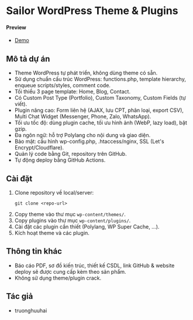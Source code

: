 # Sailor WordPress Theme & Plugins

#### Preview

- [Demo](https://themewagon.github.io/Sailor/)

## Mô tả dự án

- Theme WordPress tự phát triển, không dùng theme có sẵn.
- Sử dụng chuẩn cấu trúc WordPress: functions.php, template hierarchy, enqueue scripts/styles, comment code.
- Tối thiểu 3 page template: Home, Blog, Contact.
- Có Custom Post Type (Portfolio), Custom Taxonomy, Custom Fields (tự viết).
- Plugin nâng cao: Form liên hệ (AJAX, lưu CPT, phân loại, export CSV), Multi Chat Widget (Messenger, Phone, Zalo, WhatsApp).
- Tối ưu tốc độ: dùng plugin cache, tối ưu hình ảnh (WebP, lazy load), bật gzip.
- Đa ngôn ngữ: hỗ trợ Polylang cho nội dung và giao diện.
- Bảo mật: cấu hình wp-config.php, .htaccess/nginx, SSL (Let's Encrypt/Cloudflare).
- Quản lý code bằng Git, repository trên GitHub.
- Tự động deploy bằng GitHub Actions.

## Cài đặt

1. Clone repository về local/server:
   ```
   git clone <repo-url>
   ```
2. Copy theme vào thư mục `wp-content/themes/`.
3. Copy plugins vào thư mục `wp-content/plugins/`.
4. Cài đặt các plugin cần thiết (Polylang, WP Super Cache, ...).
5. Kích hoạt theme và các plugin.

## Thông tin khác

- Báo cáo PDF, sơ đồ kiến trúc, thiết kế CSDL, link GitHub & website deploy sẽ được cung cấp kèm theo sản phẩm.
- Không sử dụng theme/plugin crack.

## Tác giả

- truonghuuhai
